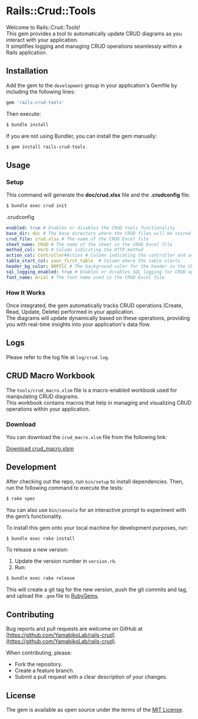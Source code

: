 # Rails::Crud::Tools

Welcome to Rails::Crud::Tools!   
This gem provides a tool to automatically update CRUD diagrams as you interact with your application.   
It simplifies logging and managing CRUD operations seamlessly within a Rails application.

## Installation

Add the gem to the `development` group in your application's Gemfile by including the following lines:

```ruby
gem 'rails-crud-tools'
```

Then execute:

```sh
$ bundle install
```

If you are not using Bundler, you can install the gem manually:

```sh
$ gem install rails-crud-tools
```

## Usage

### Setup
This command will generate the **doc/crud.xlsx** file and the **.crudconfig** file.

```sh
$ bundle exec crud init
```

.crudconfig
```yaml
enabled: true # Enables or disables the CRUD tools functionality
base_dir: doc # The base directory where the CRUD files will be stored
crud_file: crud.xlsx # The name of the CRUD Excel file
sheet_name: CRUD # The name of the sheet in the CRUD Excel file
method_col: Verb # Column indicating the HTTP method
action_col: Controller#Action # Column indicating the controller and action
table_start_col: your_first_table  # Column where the table starts
header_bg_color: 00FFCC # The background color for the header in the CRUD Excel file
sql_logging_enabled: true # Enables or disables SQL logging for CRUD operations
font_name: Arial # The font name used in the CRUD Excel file
```

### How It Works

Once integrated, the gem automatically tracks CRUD operations (Create, Read, Update, Delete) performed in your application.   
The diagrams will update dynamically based on these operations, providing you with real-time insights into your application's data flow.

## Logs

Please refer to the log file at `log/crud.log`.

## CRUD Macro Workbook

The `tools/crud_macro.xlsm` file is a macro-enabled workbook used for manipulating CRUD diagrams.  
This workbook contains macros that help in managing and visualizing CRUD operations within your application.

### Download

You can download the `crud_macro.xlsm` file from the following link:

[Download crud_macro.xlsm](https://github.com/YamabikoLab/rails-crud/raw/main/tools/crud_macro.xlsm)

## Development

After checking out the repo, run `bin/setup` to install dependencies. Then, run the following command to execute the tests:

```sh
$ rake spec
```

You can also use `bin/console` for an interactive prompt to experiment with the gem’s functionality.

To install this gem onto your local machine for development purposes, run:

```sh
$ bundle exec rake install
```

To release a new version:
1. Update the version number in `version.rb`.
2. Run:

```sh
$ bundle exec rake release
```

This will create a git tag for the new version, push the git commits and tag, and upload the `.gem` file to [RubyGems](https://rubygems.org).

## Contributing

Bug reports and pull requests are welcome on GitHub at [https://github.com/YamabikoLab/rails-crud](https://github.com/YamabikoLab/rails-crud).

When contributing, please:
- Fork the repository.
- Create a feature branch.
- Submit a pull request with a clear description of your changes.

## License

The gem is available as open source under the terms of the [MIT License](https://opensource.org/licenses/MIT).

